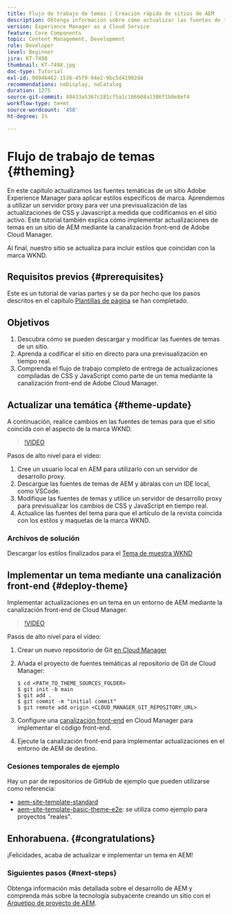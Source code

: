 ```yaml
---
title: Flujo de trabajo de temas | Creación rápida de sitios de AEM
description: Obtenga información sobre cómo actualizar las fuentes de temas de un sitio de Adobe Experience Manager para aplicar estilos específicos de marca. Aprenda a utilizar un servidor proxy para ver una vista previa activa de las actualizaciones de CSS y Javascript. Este tutorial también explica cómo implementar actualizaciones de temas en un sitio de AEM mediante la canalización front-end de Adobe Cloud Manager.
version: Experience Manager as a Cloud Service
feature: Core Components
topic: Content Management, Development
role: Developer
level: Beginner
jira: KT-7498
thumbnail: KT-7498.jpg
doc-type: Tutorial
exl-id: 98946462-1536-45f9-94e2-9bc5d41902d4
recommendations: noDisplay, noCatalog
duration: 1275
source-git-commit: 48433a5367c281cf5a1c106b08a1306f1b0e8ef4
workflow-type: tm+mt
source-wordcount: '458'
ht-degree: 1%

---
```


# Flujo de trabajo de temas {#theming}

En este capítulo actualizamos las fuentes temáticas de un sitio Adobe Experience Manager para aplicar estilos específicos de marca. Aprendemos a utilizar un servidor proxy para ver una previsualización de las actualizaciones de CSS y Javascript a medida que codificamos en el sitio activo. Este tutorial también explica cómo implementar actualizaciones de temas en un sitio de AEM mediante la canalización front-end de Adobe Cloud Manager.

Al final, nuestro sitio se actualiza para incluir estilos que coincidan con la marca WKND.

## Requisitos previos {#prerequisites}

Este es un tutorial de varias partes y se da por hecho que los pasos descritos en el capítulo [Plantillas de página](./page-templates.md) se han completado.

## Objetivos

1. Descubra cómo se pueden descargar y modificar las fuentes de temas de un sitio.
1. Aprenda a codificar el sitio en directo para una previsualización en tiempo real.
1. Comprenda el flujo de trabajo completo de entrega de actualizaciones compiladas de CSS y JavaScript como parte de un tema mediante la canalización front-end de Adobe Cloud Manager.

## Actualizar una temática {#theme-update}

A continuación, realice cambios en las fuentes de temas para que el sitio coincida con el aspecto de la marca WKND.

>[!VIDEO](https://video.tv.adobe.com/v/332918?quality=12&learn=on)

Pasos de alto nivel para el vídeo:

1. Cree un usuario local en AEM para utilizarlo con un servidor de desarrollo proxy.
1. Descargue las fuentes de temas de AEM y ábralas con un IDE local, como VSCode.
1. Modifique las fuentes de temas y utilice un servidor de desarrollo proxy para previsualizar los cambios de CSS y JavaScript en tiempo real.
1. Actualice las fuentes del tema para que el artículo de la revista coincida con los estilos y maquetas de la marca WKND.

### Archivos de solución

Descargar los estilos finalizados para el [Tema de muestra WKND](assets/theming/WKND-THEME-src-1.1.zip)

## Implementar un tema mediante una canalización front-end {#deploy-theme}

Implementar actualizaciones en un tema en un entorno de AEM mediante la canalización front-end de Cloud Manager.

>[!VIDEO](https://video.tv.adobe.com/v/338722?quality=12&learn=on)

Pasos de alto nivel para el vídeo:

1. Crear un nuevo repositorio de Git [en Cloud Manager](https://experienceleague.adobe.com/docs/experience-manager-cloud-manager/using/managing-code/cloud-manager-repositories.html?lang=es)
1. Añada el proyecto de fuentes temáticas al repositorio de Git de Cloud Manager:

   ```shell
   $ cd <PATH_TO_THEME_SOURCES_FOLDER>
   $ git init -b main
   $ git add .
   $ git commit -m "initial commit"
   $ git remote add origin <CLOUD_MANAGER_GIT_REPOSITORY_URL>
   ```

1. Configure una [canalización front-end](https://experienceleague.adobe.com/docs/experience-manager-cloud-service/implementing/using-cloud-manager/cicd-pipelines/introduction-ci-cd-pipelines.html?lang=es) en Cloud Manager para implementar el código front-end.
1. Ejecute la canalización front-end para implementar actualizaciones en el entorno de AEM de destino.

### Cesiones temporales de ejemplo

Hay un par de repositorios de GitHub de ejemplo que pueden utilizarse como referencia:

* [aem-site-template-standard](https://github.com/adobe/aem-site-template-standard)
* [aem-site-template-basic-theme-e2e](https://github.com/adobe/aem-site-template-basic-theme-e2e): se utiliza como ejemplo para proyectos &quot;reales&quot;.

## Enhorabuena. {#congratulations}

¡Felicidades, acaba de actualizar e implementar un tema en AEM!

### Siguientes pasos {#next-steps}

Obtenga información más detallada sobre el desarrollo de AEM y comprenda más sobre la tecnología subyacente creando un sitio con el [Arquetipo de proyecto de AEM](../project-archetype/overview.md).
